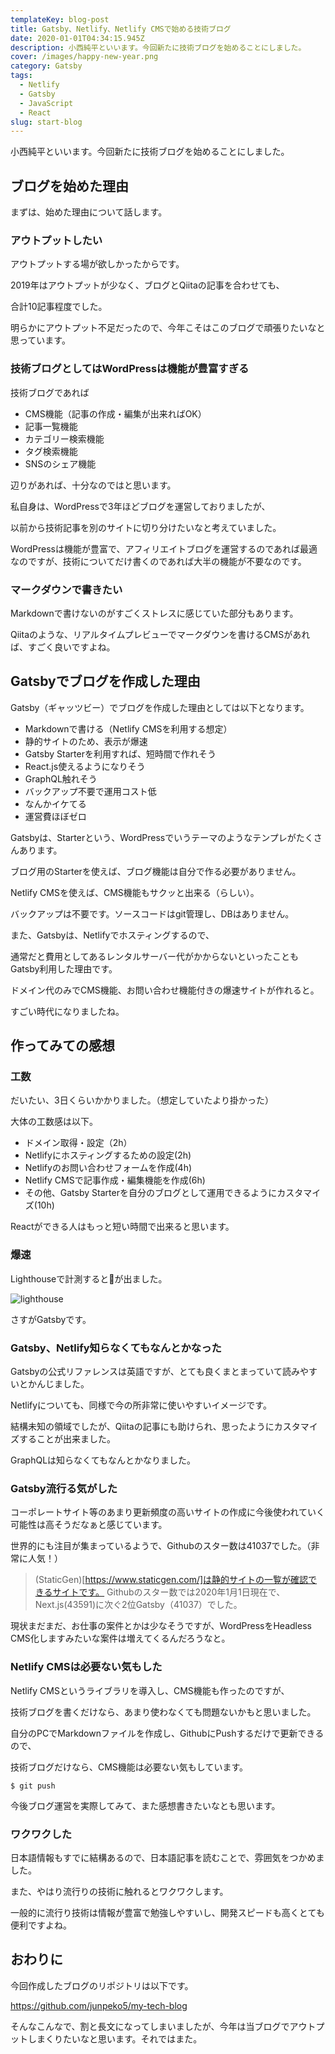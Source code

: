 ```yaml
---
templateKey: blog-post
title: Gatsby、Netlify、Netlify CMSで始める技術ブログ
date: 2020-01-01T04:34:15.945Z
description: 小西純平といいます。今回新たに技術ブログを始めることにしました。
cover: /images/happy-new-year.png
category: Gatsby
tags:
  - Netlify
  - Gatsby
  - JavaScript
  - React
slug: start-blog
---
```


小西純平といいます。今回新たに技術ブログを始めることにしました。


## ブログを始めた理由

まずは、始めた理由について話します。

### アウトプットしたい

アウトプットする場が欲しかったからです。

2019年はアウトプットが少なく、ブログとQiitaの記事を合わせても、

合計10記事程度でした。

明らかにアウトプット不足だったので、今年こそはこのブログで頑張りたいなと思っています。

### 技術ブログとしてはWordPressは機能が豊富すぎる

技術ブログであれば

- CMS機能（記事の作成・編集が出来ればOK）
- 記事一覧機能
- カテゴリー検索機能
- タグ検索機能
- SNSのシェア機能

辺りがあれば、十分なのではと思います。

私自身は、WordPressで3年ほどブログを運営しておりましたが、

以前から技術記事を別のサイトに切り分けたいなと考えていました。

WordPressは機能が豊富で、アフィリエイトブログを運営するのであれば最適なのですが、技術についてだけ書くのであれば大半の機能が不要なのです。

### マークダウンで書きたい

Markdownで書けないのがすごくストレスに感じていた部分もあります。

Qiitaのような、リアルタイムプレビューでマークダウンを書けるCMSがあれば、すごく良いですよね。


## Gatsbyでブログを作成した理由

Gatsby（ギャッツビー）でブログを作成した理由としては以下となります。

- Markdownで書ける（Netlify CMSを利用する想定）
- 静的サイトのため、表示が爆速
- Gatsby Starterを利用すれば、短時間で作れそう
- React.js使えるようになりそう
- GraphQL触れそう
- バックアップ不要で運用コスト低
- なんかイケてる
- 運営費ほぼゼロ

Gatsbyは、Starterという、WordPressでいうテーマのようなテンプレがたくさんあります。

ブログ用のStarterを使えば、ブログ機能は自分で作る必要がありません。

Netlify CMSを使えば、CMS機能もサクッと出来る（らしい）。

バックアップは不要です。ソースコードはgit管理し、DBはありません。

また、Gatsbyは、Netlifyでホスティングするので、

通常だと費用としてあるレンタルサーバー代がかからないといったこともGatsby利用した理由です。

ドメイン代のみでCMS機能、お問い合わせ機能付きの爆速サイトが作れると。

すごい時代になりましたね。


## 作ってみての感想

### 工数

だいたい、3日くらいかかりました。（想定していたより掛かった）

大体の工数感は以下。

- ドメイン取得・設定（2h）
- Netlifyにホスティングするための設定(2h)
- Netlifyのお問い合わせフォームを作成(4h)
- Netlify CMSで記事作成・編集機能を作成(6h)
- その他、Gatsby Starterを自分のブログとして運用できるようにカスタマイズ(10h)


Reactができる人はもっと短い時間で出来ると思います。


### 爆速

Lighthouseで計測すると💯が出ました。

<img src="/images/lighthouse.png" alt="lighthouse" class="css-9taffg" />

さすがGatsbyです。

### Gatsby、Netlify知らなくてもなんとかなった

Gatsbyの公式リファレンスは英語ですが、とても良くまとまっていて読みやすいとかんじました。

Netlifyについても、同様で今の所非常に使いやすいイメージです。

結構未知の領域でしたが、Qiitaの記事にも助けられ、思ったようにカスタマイズすることが出来ました。

GraphQLは知らなくてもなんとかなりました。

### Gatsby流行る気がした

コーポレートサイト等のあまり更新頻度の高いサイトの作成に今後使われていく可能性は高そうだなぁと感じています。

世界的にも注目が集まっているようで、Githubのスター数は41037でした。（非常に人気！）


>(StaticGen)[https://www.staticgen.com/]は静的サイトの一覧が確認できるサイトです。
>Githubのスター数では2020年1月1日現在で、Next.js(43591)に次ぐ2位Gatsby（41037）でした。

現状まだまだ、お仕事の案件とかは少なそうですが、WordPressをHeadless CMS化しますみたいな案件は増えてくるんだろうなと。

### Netlify CMSは必要ない気もした

Netlify CMSというライブラリを導入し、CMS機能も作ったのですが、

技術ブログを書くだけなら、あまり使わなくても問題ないかもと思いました。

自分のPCでMarkdownファイルを作成し、GithubにPushするだけで更新できるので、

技術ブログだけなら、CMS機能は必要ない気もしています。

```shell
$ git push
```

今後ブログ運営を実際してみて、また感想書きたいなとも思います。


### ワクワクした


日本語情報もすでに結構あるので、日本語記事を読むことで、雰囲気をつかめました。

また、やはり流行りの技術に触れるとワクワクします。

一般的に流行り技術は情報が豊富で勉強しやすいし、開発スピードも高くとても便利ですよね。

## おわりに

今回作成したブログのリポジトリは以下です。

https://github.com/junpeko5/my-tech-blog

そんなこんなで、割と長文になってしまいましたが、今年は当ブログでアウトプットしまくりたいなと思います。それではまた。





